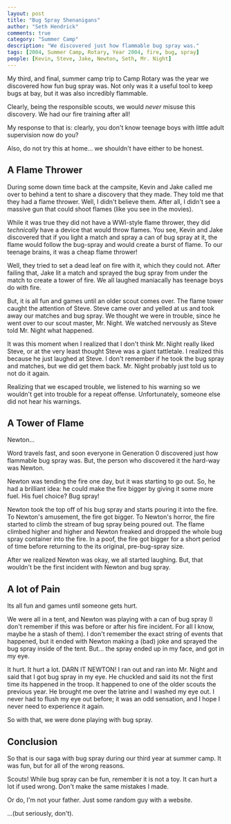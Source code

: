```yaml
--- 
layout: post
title: "Bug Spray Shenanigans"
author: "Seth Hendrick"
comments: true
category: "Summer Camp"
description: "We discovered just how flammable bug spray was."
tags: [2004, Summer Camp, Rotary, Year 2004, fire, bug, spray]
people: [Kevin, Steve, Jake, Newton, Seth, Mr. Night]
---
```


My third, and final, summer camp trip to Camp Rotary was the year we discovered how fun bug spray was.  Not only was it a useful tool to keep bugs at bay, but it was also incredibly flammable.  

Clearly, being the responsible scouts, we would _never_ misuse this discovery.  We had our fire training after all!

My response to that is: clearly, you don't know teenage boys with little adult supervision now do you?

Also, do not try this at home... we shouldn't have either to be honest.

## A Flame Thrower

During some down time back at the campsite, Kevin and Jake called me over to behind a tent to share a discovery that they made.  They told me that they had a flame thrower.  Well, I didn't believe them. After all, I didn't see a massive gun that could shoot flames (like you see in the movies).

While it was true they did not have a WWI-style flame thrower, they did _technically_ have a device that would throw flames.  You see, Kevin and Jake discovered that if you light a match and spray a can of bug spray at it, the flame would follow the bug-spray and would create a burst of flame.  To our teenage brains, it was a cheap flame thrower!

Well, they tried to set a dead leaf on fire with it, which they could not.  After failing that, Jake lit a match and sprayed the bug spray from under the match to create a tower of fire.  We all laughed maniacally has teenage boys do with fire.

But, it is all fun and games until an older scout comes over.  The flame tower caught the attention of Steve.  Steve came over and yelled at us and took away our matches and bug spray.  We thought we were in trouble, since he went over to our scout master, Mr. Night.  We watched nervously as Steve told Mr. Night what happened.

It was this moment when I realized that I don't think Mr. Night really liked Steve, or at the very least thought Steve was a giant tattletale.  I realized this because he just laughed at Steve.  I don't remember if he took the bug spray and matches, but we did get them back.  Mr. Night probably just told us to not do it again.

Realizing that we escaped trouble, we listened to his warning so we wouldn't get into trouble for a repeat offense.  Unfortunately, someone else did not hear his warnings.

## A Tower of Flame

Newton...

Word travels fast, and soon everyone in Generation 0 discovered just how flammable bug spray was.  But, the person who discovered it the hard-way was Newton.

Newton was tending the fire one day, but it was starting to go out.  So, he had a brilliant idea: he could make the fire bigger by giving it some more fuel.  His fuel choice?  Bug spray!

Newton took the top off of his bug spray and starts pouring it into the fire.  To Newton's amusement, the fire got bigger.  To Newton's horror, the fire started to climb the stream of bug spray being poured out.   The flame climbed higher and higher and Newton freaked and dropped the whole bug spray container into the fire.  In a poof, the fire got bigger for a short period of time before returning to the its original, pre-bug-spray size.

After we realized Newton was okay, we all started laughing.  But, that wouldn't be the first incident with Newton and bug spray.

## A lot of Pain

Its all fun and games until someone gets hurt.

We were all in a tent, and Newton was playing with a can of bug spray (I don't remember if this was before or after his fire incident.  For all I know, maybe he a stash of them).  I don't remember the exact string of events that happened, but it ended with Newton making a (bad) joke and sprayed the bug spray inside of the tent.  But... the spray ended up in my face, and got in my eye.

It hurt.  It hurt a lot.  DARN IT NEWTON!  I ran out and ran into Mr. Night and said that I got bug spray in my eye.  He chuckled and said its not the first time its happened in the troop.  It happened to one of the older scouts the previous year.  He brought me over the latrine and I washed my eye out.  I never had to flush my eye out before; it was an odd sensation, and I hope I never need to experience it again.

So with that, we were done playing with bug spray.

## Conclusion

So that is our saga with bug spray during our third year at summer camp.  It was fun, but for all of the wrong reasons.

Scouts!  While bug spray can be fun, remember it is not a toy.  It can hurt a lot if used wrong.  Don't make the same mistakes I made.

Or do, I'm not your father.  Just some random guy with a website.

...(but seriously, don't).
